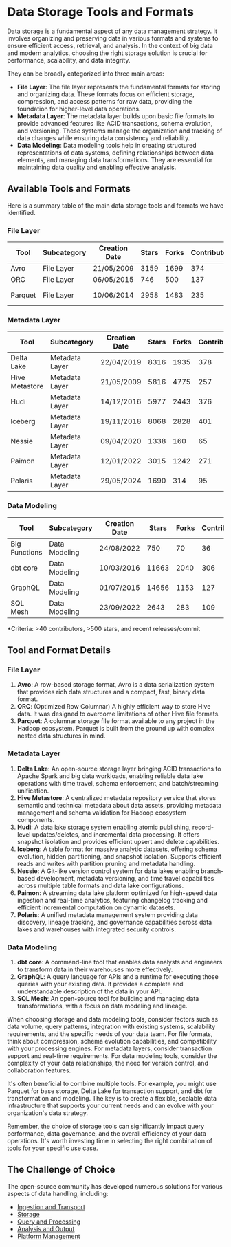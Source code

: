 # Data Storage Tools and Formats

Data storage is a fundamental aspect of any data management strategy. It involves organizing and preserving data in various formats and systems to ensure efficient access, retrieval, and analysis. In the context of big data and modern analytics, choosing the right storage solution is crucial for performance, scalability, and data integrity.

They can be broadly categorized into three main areas:
- **File Layer**: The file layer represents the fundamental formats for storing and organizing data. These formats focus on efficient storage, compression, and access patterns for raw data, providing the foundation for higher-level data operations.
- **Metadata Layer**: The metadata layer builds upon basic file formats to provide advanced features like ACID transactions, schema evolution, and versioning. These systems manage the organization and tracking of data changes while ensuring data consistency and reliability.
- **Data Modeling**: Data modeling tools help in creating structured representations of data systems, defining relationships between data elements, and managing data transformations. They are essential for maintaining data quality and enabling effective analysis.

## Available Tools and Formats

Here is a summary table of the main data storage tools and formats we have identified.

### File Layer

| Tool | Subcategory | Creation Date | Stars | Forks | Contributors | Last Release | Latest Commit | Meets Criteria* | Link |
|---|---|---|---|---|---|---|---|---|---|
| Avro | File Layer | 21/05/2009 | 3159 | 1699 | 374 | 05/08/2024 | 12/10/2025 | Yes | https://github.com/apache/avro |
| ORC | File Layer | 06/05/2015 | 746 | 500 | 137 | 01/10/2025 | 10/10/2025 | Yes | https://github.com/apache/orc |
| Parquet | File Layer | 10/06/2014 | 2958 | 1483 | 235 | 03/09/2025 | 08/10/2025 | Yes | https://github.com/apache/parquet-mr |

### Metadata Layer

| Tool | Subcategory | Creation Date | Stars | Forks | Contributors | Last Release | Latest Commit | Meets Criteria* | Link |
|---|---|---|---|---|---|---|---|---|---|
| Delta Lake | Metadata Layer | 22/04/2019 | 8316 | 1935 | 378 | 09/06/2025 | 10/10/2025 | Yes | https://github.com/delta-io/delta |
| Hive Metastore | Metadata Layer | 21/05/2009 | 5816 | 4775 | 257 | N/A | 10/10/2025 | Yes | https://github.com/apache/hive |
| Hudi | Metadata Layer | 14/12/2016 | 5977 | 2443 | 376 | 02/05/2025 | 10/10/2025 | Yes | https://github.com/apache/hudi |
| Iceberg | Metadata Layer | 19/11/2018 | 8068 | 2828 | 401 | 11/09/2025 | 12/10/2025 | Yes | https://github.com/apache/iceberg |
| Nessie | Metadata Layer | 09/04/2020 | 1338 | 160 | 65 | 08/10/2025 | 12/10/2025 | Yes | https://github.com/projectnessie/nessie |
| Paimon | Metadata Layer | 12/01/2022 | 3015 | 1242 | 271 | N/A | 11/10/2025 | Yes | https://github.com/apache/paimon |
| Polaris | Metadata Layer | 29/05/2024 | 1690 | 314 | 95 | 19/09/2025 | 12/10/2025 | Yes | https://github.com/apache/polaris |

### Data Modeling

| Tool | Subcategory | Creation Date | Stars | Forks | Contributors | Last Release | Latest Commit | Meets Criteria* | Link |
|---|---|---|---|---|---|---|---|---|---|
| Big Functions | Data Modeling | 24/08/2022 | 750 | 70 | 36 | 15/05/2025 | 08/10/2025 | No | https://github.com/unytics/bigfunctions |
| dbt core | Data Modeling | 10/03/2016 | 11663 | 2040 | 306 | 07/10/2025 | 08/10/2025 | Yes | https://github.com/dbt-labs/dbt-core |
| GraphQL | Data Modeling | 01/07/2015 | 14656 | 1153 | 127 | 04/09/2025 | 02/10/2025 | Yes | https://github.com/graphql/graphql-spec |
| SQL Mesh | Data Modeling | 23/09/2022 | 2643 | 283 | 109 | 08/10/2025 | 12/10/2025 | Yes | https://github.com/TobikoData/sqlmesh |

*Criteria: >40 contributors, >500 stars, and recent releases/commit

## Tool and Format Details

### File Layer

1. **Avro**: A row-based storage format, Avro is a data serialization system that provides rich data structures and a compact, fast, binary data format.
2. **ORC**: (Optimized Row Columnar) A highly efficient way to store Hive data. It was designed to overcome limitations of other Hive file formats.
3. **Parquet**: A columnar storage file format available to any project in the Hadoop ecosystem. Parquet is built from the ground up with complex nested data structures in mind.

### Metadata Layer

1. **Delta Lake**: An open-source storage layer bringing ACID transactions to Apache Spark and big data workloads, enabling reliable data lake operations with time travel, schema enforcement, and batch/streaming unification.
2. **Hive Metastore**: A centralized metadata repository service that stores semantic and technical metadata about data assets, providing metadata management and schema validation for Hadoop ecosystem components.
3. **Hudi**: A data lake storage system enabling atomic publishing, record-level updates/deletes, and incremental data processing. It offers snapshot isolation and provides efficient upsert and delete capabilities.
4. **Iceberg**: A table format for massive analytic datasets, offering schema evolution, hidden partitioning, and snapshot isolation. Supports efficient reads and writes with partition pruning and metadata handling.
5. **Nessie**: A Git-like version control system for data lakes enabling branch-based development, metadata versioning, and time travel capabilities across multiple table formats and data lake configurations.
6. **Paimon**: A streaming data lake platform optimized for high-speed data ingestion and real-time analytics, featuring changelog tracking and efficient incremental computation on dynamic datasets.
7. **Polaris**: A unified metadata management system providing data discovery, lineage tracking, and governance capabilities across data lakes and warehouses with integrated security controls.

### Data Modeling

1. **dbt core**: A command-line tool that enables data analysts and engineers to transform data in their warehouses more effectively.
2. **GraphQL**: A query language for APIs and a runtime for executing those queries with your existing data. It provides a complete and understandable description of the data in your API.
3. **SQL Mesh**: An open-source tool for building and managing data transformations, with a focus on data modeling and lineage.

When choosing storage and data modeling tools, consider factors such as data volume, query patterns, integration with existing systems, scalability requirements, and the specific needs of your data team. For file formats, think about compression, schema evolution capabilities, and compatibility with your processing engines. For metadata layers, consider transaction support and real-time requirements. For data modeling tools, consider the complexity of your data relationships, the need for version control, and collaboration features.

It's often beneficial to combine multiple tools. For example, you might use Parquet for base storage, Delta Lake for transaction support, and dbt for transformation and modeling. The key is to create a flexible, scalable data infrastructure that supports your current needs and can evolve with your organization's data strategy.

Remember, the choice of storage tools can significantly impact query performance, data governance, and the overall efficiency of your data operations. It's worth investing time in selecting the right combination of tools for your specific use case.

## The Challenge of Choice
The open-source community has developed numerous solutions for various aspects of data handling, including:
- [Ingestion and Transport](01.ingestion_and_transport.md)
- [Storage](02.storage.md)
- [Query and Processing](03.query_and_processing.md)
- [Analysis and Output](04.analysis_and_output.md)
- [Platform Management](05.platform_management.md)